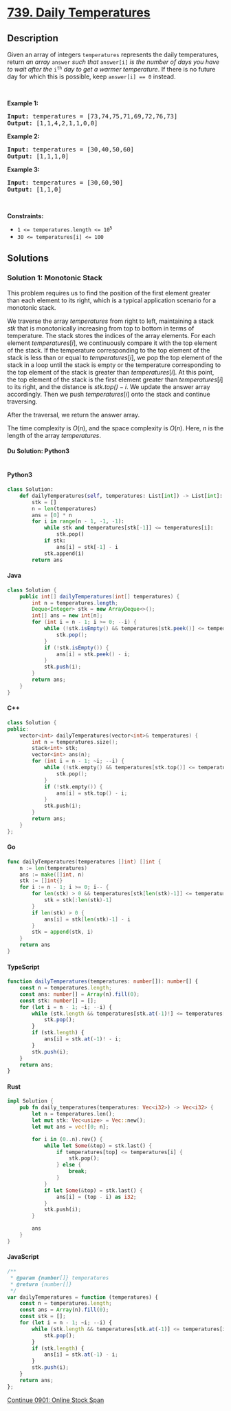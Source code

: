 # [739. Daily Temperatures](https://leetcode.com/problems/daily-temperatures)

## Description

<p>Given an array of integers <code>temperatures</code> represents the daily temperatures, return <em>an array</em> <code>answer</code> <em>such that</em> <code>answer[i]</code> <em>is the number of days you have to wait after the</em> <code>i<sup>th</sup></code> <em>day to get a warmer temperature</em>. If there is no future day for which this is possible, keep <code>answer[i] == 0</code> instead.</p>

<p>&nbsp;</p>
<p><strong class="example">Example 1:</strong></p>
<pre><strong>Input:</strong> temperatures = [73,74,75,71,69,72,76,73]
<strong>Output:</strong> [1,1,4,2,1,1,0,0]
</pre><p><strong class="example">Example 2:</strong></p>
<pre><strong>Input:</strong> temperatures = [30,40,50,60]
<strong>Output:</strong> [1,1,1,0]
</pre><p><strong class="example">Example 3:</strong></p>
<pre><strong>Input:</strong> temperatures = [30,60,90]
<strong>Output:</strong> [1,1,0]
</pre>
<p>&nbsp;</p>
<p><strong>Constraints:</strong></p>

<ul>
	<li><code>1 &lt;=&nbsp;temperatures.length &lt;= 10<sup>5</sup></code></li>
	<li><code>30 &lt;=&nbsp;temperatures[i] &lt;= 100</code></li>
</ul>

## Solutions

### Solution 1: Monotonic Stack

This problem requires us to find the position of the first element greater than each element to its right, which is a typical application scenario for a monotonic stack.

We traverse the array $\textit{temperatures}$ from right to left, maintaining a stack $\textit{stk}$ that is monotonically increasing from top to bottom in terms of temperature. The stack stores the indices of the array elements. For each element $\textit{temperatures}[i]$, we continuously compare it with the top element of the stack. If the temperature corresponding to the top element of the stack is less than or equal to $\textit{temperatures}[i]$, we pop the top element of the stack in a loop until the stack is empty or the temperature corresponding to the top element of the stack is greater than $\textit{temperatures}[i]$. At this point, the top element of the stack is the first element greater than $\textit{temperatures}[i]$ to its right, and the distance is $\textit{stk.top()} - i$. We update the answer array accordingly. Then we push $\textit{temperatures}[i]$ onto the stack and continue traversing.

After the traversal, we return the answer array.

The time complexity is $O(n)$, and the space complexity is $O(n)$. Here, $n$ is the length of the array $\textit{temperatures}$.

#### Du Solution: Python3
```

```

#### Python3

```python
class Solution:
    def dailyTemperatures(self, temperatures: List[int]) -> List[int]:
        stk = []
        n = len(temperatures)
        ans = [0] * n
        for i in range(n - 1, -1, -1):
            while stk and temperatures[stk[-1]] <= temperatures[i]:
                stk.pop()
            if stk:
                ans[i] = stk[-1] - i
            stk.append(i)
        return ans
```

#### Java

```java
class Solution {
    public int[] dailyTemperatures(int[] temperatures) {
        int n = temperatures.length;
        Deque<Integer> stk = new ArrayDeque<>();
        int[] ans = new int[n];
        for (int i = n - 1; i >= 0; --i) {
            while (!stk.isEmpty() && temperatures[stk.peek()] <= temperatures[i]) {
                stk.pop();
            }
            if (!stk.isEmpty()) {
                ans[i] = stk.peek() - i;
            }
            stk.push(i);
        }
        return ans;
    }
}
```

#### C++

```cpp
class Solution {
public:
    vector<int> dailyTemperatures(vector<int>& temperatures) {
        int n = temperatures.size();
        stack<int> stk;
        vector<int> ans(n);
        for (int i = n - 1; ~i; --i) {
            while (!stk.empty() && temperatures[stk.top()] <= temperatures[i]) {
                stk.pop();
            }
            if (!stk.empty()) {
                ans[i] = stk.top() - i;
            }
            stk.push(i);
        }
        return ans;
    }
};
```

#### Go

```go
func dailyTemperatures(temperatures []int) []int {
	n := len(temperatures)
	ans := make([]int, n)
	stk := []int{}
	for i := n - 1; i >= 0; i-- {
		for len(stk) > 0 && temperatures[stk[len(stk)-1]] <= temperatures[i] {
			stk = stk[:len(stk)-1]
		}
		if len(stk) > 0 {
			ans[i] = stk[len(stk)-1] - i
		}
		stk = append(stk, i)
	}
	return ans
}
```

#### TypeScript

```ts
function dailyTemperatures(temperatures: number[]): number[] {
    const n = temperatures.length;
    const ans: number[] = Array(n).fill(0);
    const stk: number[] = [];
    for (let i = n - 1; ~i; --i) {
        while (stk.length && temperatures[stk.at(-1)!] <= temperatures[i]) {
            stk.pop();
        }
        if (stk.length) {
            ans[i] = stk.at(-1)! - i;
        }
        stk.push(i);
    }
    return ans;
}
```

#### Rust

```rust
impl Solution {
    pub fn daily_temperatures(temperatures: Vec<i32>) -> Vec<i32> {
        let n = temperatures.len();
        let mut stk: Vec<usize> = Vec::new();
        let mut ans = vec![0; n];

        for i in (0..n).rev() {
            while let Some(&top) = stk.last() {
                if temperatures[top] <= temperatures[i] {
                    stk.pop();
                } else {
                    break;
                }
            }
            if let Some(&top) = stk.last() {
                ans[i] = (top - i) as i32;
            }
            stk.push(i);
        }

        ans
    }
}
```

#### JavaScript

```js
/**
 * @param {number[]} temperatures
 * @return {number[]}
 */
var dailyTemperatures = function (temperatures) {
    const n = temperatures.length;
    const ans = Array(n).fill(0);
    const stk = [];
    for (let i = n - 1; ~i; --i) {
        while (stk.length && temperatures[stk.at(-1)] <= temperatures[i]) {
            stk.pop();
        }
        if (stk.length) {
            ans[i] = stk.at(-1) - i;
        }
        stk.push(i);
    }
    return ans;
};
```

[Continue 0901: Online Stock Span](../../0900-0999/0901.Online%20Stock%20Span/README.md)